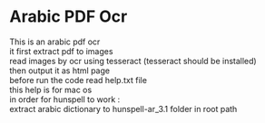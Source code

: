 # Arabic PDF Ocr

This is an arabic pdf ocr<br />
it first extract pdf to images<br />
read images by ocr using tesseract (tesseract should be installed)<br />
then output it as html page<br />
before run the code read help.txt file<br />
this help is for mac os <br />
in order for hunspell to work :<br />
extract arabic dictionary to hunspell-ar_3.1 folder in root path<br />

